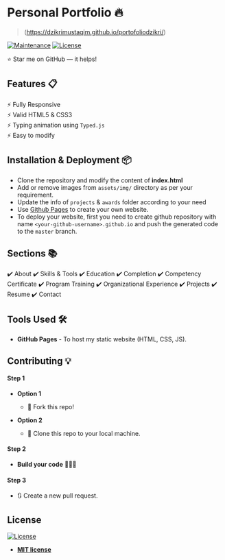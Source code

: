 # Personal Portfolio 🔥

> (https://dzikrimustaqim.github.io/portofoliodzikri/)

[![Maintenance](https://img.shields.io/badge/maintained-yes-green.svg)](https://github.com/rajaprerak/rajaprerak.github.io)
[![License](http://img.shields.io/:license-mit-blue.svg?style=flat-square)](http://badges.mit-license.org)

:star: Star me on GitHub — it helps!

## Features 📋

⚡️ Fully Responsive\
⚡️ Valid HTML5 & CSS3\
⚡️ Typing animation using `Typed.js`\
⚡️ Easy to modify

## Installation & Deployment 📦

- Clone the repository and modify the content of <b>index.html</b>
- Add or remove images from `assets/img/` directory as per your requirement.
- Update the info of `projects` & `awards` folder according to your need
- Use [Github Pages](https://create-react-app.dev/docs/deployment/#github-pages) to create your own website.
- To deploy your website, first you need to create github repository with name `<your-github-username>.github.io` and push the generated code to the `master` branch.

## Sections 📚

✔️ About
✔️ Skills & Tools
✔️ Education
✔️ Completion
✔️ Competency Certificate
✔️ Program Training
✔️ Organizational Experience
✔️ Projects
✔️ Resume
✔️ Contact

## Tools Used 🛠️

- <b>GitHub Pages</b> - To host my static website (HTML, CSS, JS).

## Contributing 💡

#### Step 1

- **Option 1**

  - 🍴 Fork this repo!

- **Option 2**
  - 👯 Clone this repo to your local machine.

#### Step 2

- **Build your code** 🔨🔨🔨

#### Step 3

- 🔃 Create a new pull request.

## License

[![License](http://img.shields.io/:license-mit-blue.svg?style=flat-square)](http://badges.mit-license.org)

- **[MIT license](http://opensource.org/licenses/mit-license.php)**
